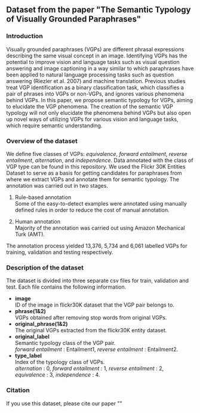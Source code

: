 Dataset from the paper "The Semantic Typology of Visually Grounded Paraphrases" 
------

### Introduction

Visually grounded paraphrases (VGPs) are different phrasal expressions describing the same visual concept in an image. Identifying VGPs has the potential to improve vision and language tasks such as visual question answering and image captioning in a way similar to which paraphrases have been applied to natural language processing tasks such as question answering (Riezler et al. 2007) and machine translation. Previous studies treat VGP identification as a binary classification task, which classifies a pair of phrases into VGPs or non-VGPs, and ignores various phenomena behind VGPs. In this paper, we propose semantic typology for VGPs, aiming to elucidate the VGP phenomena. The creation of the semantic VGP typology will not only elucidate the phenomena behind VGPs but also open up novel ways of utilizing VGPs for various vision and language tasks, which require semantic understanding.  

### Overview of the dataset
We define five classes of VGPs: *equivalence*, *forward entailment*, *reverse entailment*, *alternation*, and *independence*. Data annotated with the class of VGP type can be found in this repository. We used the Flickr 30K Entities Dataset to serve as a basis for getting candidates for paraphrases from where we extract VGPs and annotate them for semantic typology. The annotation was carried out in two stages. 

1. Rule-based annotation  
Some of the easy-to-detect examples were annotated using manually defined rules in order to reduce the cost of manual annotation.

2. Human annotation  
Majority of the annotation was carried out using Amazon Mechanical Turk (AMT).
 
The annotation process yielded 13,376, 5,734 and 6,061 labelled VGPs for training, validation and testing respectively.

### Description of the dataset
The dataset is  divided into three separate csv files for train, validation and test. Each file contains the following information. 
* **image**  
ID of the image in flickr30K dataset that the VGP pair belongs to.
* **phrase(1&2)**  
VGPs obtained after removing stop words from original VGPs.
* **original_phrase(1&2)**  
The original VGPs extracted from the flickr30K entity dataset.
* **original_label**  
Semantic typology class of the VGP pair.  
*forward entailment* : Entailment1, *reverse entailment* : Entailment2.
* **type_label**  
Index of the typology class of VGPs.  
*alternation* : 0, *forward entailment* : 1, *reverse entailment* : 2, *equivalence* : 3, *independence* : 4.

### Citation
If you use this dataset, please cite our paper ""

